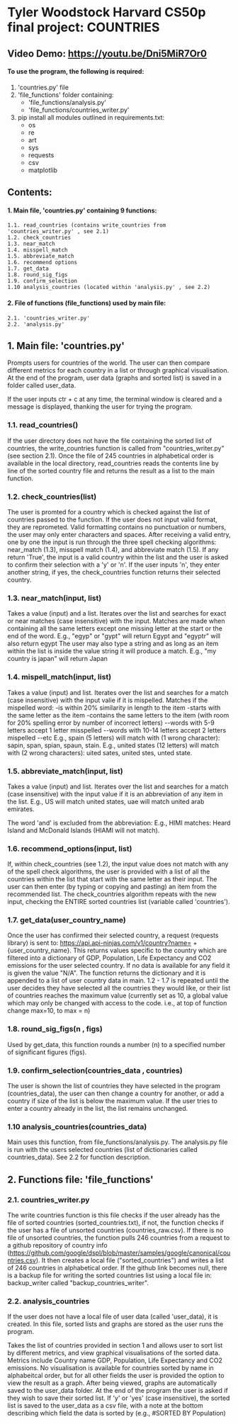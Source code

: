 # Tyler Woodstock Harvard CS50p final project: COUNTRIES


## Video Demo: <https://youtu.be/Dni5MiR7Or0>


#### To use the program, the following is required: 
1. 'countries.py' file  
2. 'file_functions' folder containing:
    - 'file_functions/analysis.py'
    - 'file_functions/countries_writer.py'
3. pip install all modules outlined in requirements.txt:
    - os
    - re
    - art
    - sys
    - requests
    - csv
    - matplotlib

## Contents:
#### 1. Main file, 'countries.py' containing 9 functions: 
    1.1. read_countries (contains write_countries from 'countries_writer.py' , see 2.1)  
    1.2. check_countries  
    1.3. near_match   
    1.4. misspell_match   
    1.5. abbreviate_match   
    1.6. recommend options  
    1.7. get_data  
    1.8. round_sig_figs  
    1.9. confirm_selection  
    1.10 analysis_countries (located within 'analysis.py' , see 2.2)  
#### 2. File of functions (file_functions) used by main file:  
    2.1. 'countries_writer.py'  
    2.2. 'analysis.py'  



## 1. Main file: 'countries.py'
Prompts users for countries of the world. The user can then compare different metrics for each country in a list or through graphical visualisation. At the end of the program, user data (graphs and sorted list) is saved in a folder called user_data.

If the user inputs ctr + c at any time, the terminal window is cleared and a message is displayed, thanking the user for trying the program.

### 1.1. read_countries()
If the user directory does not have the file containing the sorted list of countries, the write_countries function is called from "countries_writer.py" (see section 2.1). Once the file of 245 countries in alphabetical order is available in the local directory, read_countries reads the contents line by line of the sorted country file and returns the result as a list to the main function.

### 1.2. check_countries(list)
The user is promted for a country which is checked against the list of countries passed to the function. If the user does not input valid format, they are reprometed. Valid formatting contains no punctuation or numbers, the user may only enter characters and spaces. After receiving a valid entry, one by one  the input is run through the three spell checking algorithms: near_match (1.3), misspell match (1.4), and abbreviate match (1.5). If any return 'True', the input is a valid country within the list and the user is asked to confirm their selection with a 'y' or 'n'. If the user inputs 'n', they enter another string, if yes, the check_countries function returns their selected country.

### 1.3. near_match(input, list)
Takes a value (input) and a list. Iterates over the list and searches for exact or near matches (case insensitive) with the input.
Matches are made when containing all the same letters except one missing letter at the start or the end of the word.
E.g., "egyp" or "gypt" will return Egypt and "egyptr" will also return egypt
The user may also type a string and as long as an item within the list is inside the value string it will produce a match.
E.g., "my country is japan" will return Japan

### 1.4. mispell_match(input, list)
Takes a value (input) and list. Iterates over the list and searches for a match (case insensitive) with the input valie if it is mispelled.
Matches if the mispelled word:
    -is within 20% similarity in length to the item
    -starts with the same letter as the item
    -contains the same letters to the item (with room for 20% spelling error by number of incorrect letters)
        --words with 5-9 letters accept 1 letter misspelled
        --words with 10-14 letters accept 2 letters mispelled
        --etc
E.g., spain (5 letters) will match with (1 wrong character): sapin, span, spian, spaun, stain.
E.g., united states (12 letters) will match with (2 wrong characters): uited sates, united stes, unted state.

### 1.5. abbreviate_match(input, list)
Takes a value (input) and list. Iterates over the list and searches for a match (case insensitive) with the input value if it is an abbreviation of any item in the list.
E.g., US will match united states, uae will match united arab emirates.

The word 'and' is excluded from the abbreviation:
E.g., HIMI matches: Heard Island and McDonald Islands (HIAMI will not match).

### 1.6. recommend_options(input, list)
If, within check_countries (see 1.2), the input value does not match with any of the spell check algorithms, the user is provided with a list of all the countries within the list that start with the same letter as their input. The user can then enter (by typing or copying and pasting) an item from the recommended list. The check_countries algorithm repeats with the new input, checking the ENTIRE sorted countries list (variable called 'countries').

### 1.7. get_data(user_country_name)
Once the user has confirmed their selected country, a request (requests library) is sent to:
https://api.api-ninjas.com/v1/country?name= + {user_country_name}.
This returns values specific to the country which are filtered into a dictionary of GDP, Population, Life Expectancy and CO2
emissions for the user selected country. If no data is available for any field it is given the value "N/A". The function returns
the dictionary and it is appended to a list of user country data in main. 1.2 - 1.7 is repeated until the user decides they have
selected all the countries they would like, or their list of countries reaches the maximum value (currently set as 10, a global value
which may only be changed with access to the code. i.e., at top of function change max=10, to max = n)

### 1.8. round_sig_figs(n , figs)
Used by get_data, this function rounds a number (n) to a specified number of significant figures (figs).

### 1.9. confirm_selection(countries_data , countries)
The user is shown the list of countries they have selected in the program (countries_data), the user can then change a country for another, or add a country if size of the list is below the maximum value. If the user tries to enter a country already in the list, the list remains unchanged.

### 1.10 analysis_countries(countries_data)
Main uses this function, from file_functions/analysis.py. The analysis.py file is run with the users selected countries (list of dictionaries called countries_data). See 2.2 for function description.


## 2. Functions file: 'file_functions'

### 2.1. countries_writer.py
The write countries function is this file checks if the user already has the file of sorted countries
(sorted_countries.txt), if not, the function checks if the user has a file of unsorted countries (countries_raw.csv). If there is no file of unsorted countries, the function pulls 246 countries from a request to a github repository of country info (https://github.com/google/dspl/blob/master/samples/google/canonical/countries.csv).
It then creates a local file ("sorted_countries") and writes a list of 246 countries in alphabetical order.
If the github link becomes null, there is a backup file for writing the sorted countries list using a local file in: backup_writer called "backup_countries_writer".

### 2.2. analysis_countries
If the user does not have a local file of user data (called 'user_data), it is created. In this file, sorted lists and graphs are stored as the user runs the program.

Takes the list of countries provided in section 1 and allows user to sort list by different metrics, and view graphical visualisations of the sorted data. Metrics include Country name GDP, Population, Life Expectancy and CO2 emissions. No visualisation is available for countries sorted by name in alphabeitcal order, but for all other fields the user is provided the option to view the result as a graph. After being viewed, graphs are automatically saved to the user_data folder.
At the end of the program the user is asked if they wish to save their sorted list. If 'y' or 'yes' (case insensitive), the sorted list is saved to the user_data as a csv file, with a note at the bottom describing which field the data is sorted by (e.g., #SORTED BY Population)

